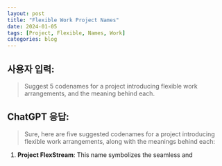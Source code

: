 ```yaml
---
layout: post
title: "Flexible Work Project Names"
date: 2024-01-05
tags: [Project, Flexible, Names, Work]
categories: blog
---
```


## 사용자 입력:
> Suggest 5 codenames for a project introducing flexible work arrangements, and the meaning behind each.

## ChatGPT 응답:
> Sure, here are five suggested codenames for a project introducing flexible work arrangements, along with the meanings behind each:

1. **Project FlexStream**: This name symbolizes the seamless and


